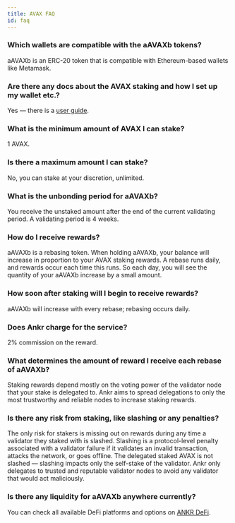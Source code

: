 ```yaml
---
title: AVAX FAQ
id: faq
---
```


### Which wallets are compatible with the aAVAXb tokens?

aAVAXb is an ERC-20 token that is compatible with Ethereum-based wallets like Metamask.


### Are there any docs about the AVAX staking and how I set up my wallet etc.?

Yes — there is a [user guide](https://www.ankr.com/docs/Earn/liquid-staking/avax/stake-avax).


### What is the minimum amount of AVAX I can stake?
 
1 AVAX.


### Is there a maximum amount I can stake?

No, you can stake at your discretion, unlimited.  


### What is the unbonding period for aAVAXb?

You receive the unstaked amount after the end of the current validating period. A validating period is 4 weeks.


### How do I receive rewards? 

aAVAXb is a rebasing token. When holding aAVAXb, your balance will increase in proportion to your AVAX staking rewards. 
A rebase runs daily, and rewards occur each time this runs. 
So each day, you will see the quantity of your aAVAXb increase by a small amount. 


### How soon after staking will I begin to receive rewards?

aAVAXb will increase with every rebase; rebasing occurs daily. 


### Does Ankr charge for the service?

2% commission on the reward. 


### What determines the amount of reward I receive each rebase of aAVAXb?

Staking rewards depend mostly on the voting power of the validator node that your stake is delegated to.
Ankr aims to spread delegations to only the most trustworthy and reliable nodes to increase staking rewards.
 

### Is there any risk from staking, like slashing or any penalties?

The only risk for stakers is missing out on rewards during any time a validator they staked with is slashed. 
Slashing is a protocol-level penalty associated with a validator failure if it validates an invalid transaction, attacks the network, or goes offline. 
The delegated staked AVAX is not slashed — slashing impacts only the self-stake of the validator. 
Ankr only delegates to trusted and reputable validator nodes to avoid any validator that would act maliciously.


### Is there any liquidity for aAVAXb anywhere currently?

You can check all available DeFi platforms and options on [ANKR DeFi](https://www.ankr.com/earn/defi/trade/?from=aAVAXb&to=AVAX).